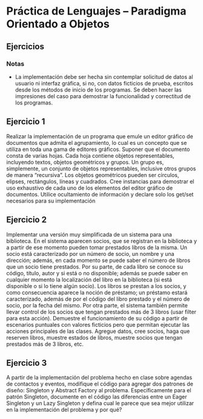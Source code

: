 # Práctica de Lenguajes – Paradigma Orientado a Objetos
## Ejercicios

### Notas
- La implementación debe ser hecha sin contemplar solicitud de datos al usuario ni interfaz gráfica, si no, con datos ficticios de prueba, escritos desde los métodos de inicio de los programas. Se deben hacer las impresiones del caso para demostrar la funcionalidad y correctitud de los programas.

## Ejercicio 1
Realizar la implementación de un programa que emule un editor gráfico de documentos que admita el agrupamiento, lo cual es un concepto que se utiliza en toda una gama de editores gráficos. Suponer que el documento consta de varias hojas. Cada hoja contiene objetos representables, incluyendo textos, objetos geométricos y grupos. Un grupo es, simplemente, un conjunto de objetos representables, inclusive otros grupos de manera “recursiva”. Los objetos geométricos pueden ser círculos, elipses, rectángulos, líneas y cuadrados.
Cree instancias para demostrar el uso exhaustivo de cada uno de los elementos del editor gráfico de documentos. Utilice ocultamiento de información y declare solo los get/set necesarios para su implementación


## Ejercicio 2
Implementar una versión muy simplificada de un sistema para una biblioteca. En el sistema aparecen socios, que se registran en la biblioteca y a partir de ese momento pueden tomar prestados libros de la misma. 
Un socio está caracterizado por un número de socio, un nombre y una dirección; además, en cada momento se puede saber el número de libros que un socio tiene prestados. Por su parte, de cada libro se conoce su código, título, autor y si está o no disponible; además se puede saber en cualquier momento la localización del libro en la biblioteca (si está disponible o si lo tiene algún socio). 
Los libros se prestan a los socios, y como consecuencia aparece la noción de préstamo; un préstamo estará caracterizado, además de por el código del libro prestado y el número de socio, por la fecha del mismo. Por otra parte, el sistema también permite llevar control de los socios que tengan prestados más de 3 libros (usar filter para esta acción).
Demuestre el funcionamiento de su código a partir de escenarios puntuales con valores ficticios pero que permitan ejecutar las acciones principales de las clases. Agregue datos, cree socios, haga que reserven libros, muestre estados de libros, muestre socios que tengan prestados más de 3 libros, etc.


## Ejercicio 3
A partir de la implementación del problema hecho en clase sobre agendas de contactos y eventos, modifique el código para agregar dos patrones de diseño: Singleton y Abstract Factory al problema. Específicamente para el patrón Singleton, documente en el código las diferencias entre un Eager Singleton y un Lazy Singleton y defina cual le parece que sea mejor utilizar en la implementación del problema y por qué?    
